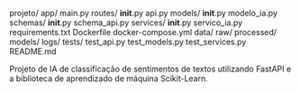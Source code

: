 projeto/
  app/
    main.py
    routes/
      __init__.py
      api.py
    models/
      __init__.py
      modelo_ia.py
    schemas/
      __init__.py
      schema_api.py
    services/
      __init__.py
      servico_ia.py
  requirements.txt
  Dockerfile
  docker-compose.yml
  data/
    raw/
    processed/
    models/
    logs/
  tests/
    test_api.py
    test_models.py
    test_services.py
  README.md

  Projeto de IA de classificação de sentimentos de textos utilizando FastAPI e a biblioteca de aprendizado de máquina Scikit-Learn.